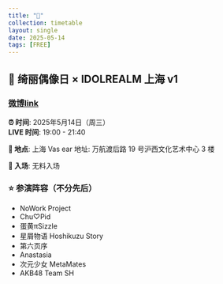 ```yaml
---
title: "🎫"
collection: timetable
layout: single
date: 2025-05-14
tags: [FREE]
---
```


## 🔮 绮丽偶像日 × IDOLREALM 上海 v1

### [微博link](https://weibo.com/1837069642/Pravx4VCH#comment)

**⏰ 时间**: 2025年5月14日（周三）  
**LIVE 时间**: 19:00 - 21:40  

**📍 地点**: 上海 Vas ear
地址: 万航渡后路 19 号沪西文化艺术中心 3 楼  

**🎫 入场**: 无料入场  

### ⭐ 参演阵容（不分先后）
- NoWork Project  
- Chu♡Pid  
- 蛋黄πSizzle  
- 星屑物语 Hoshikuzu Story  
- 第六页序  
- Anastasia  
- 次元少女 MetaMates  
- AKB48 Team SH